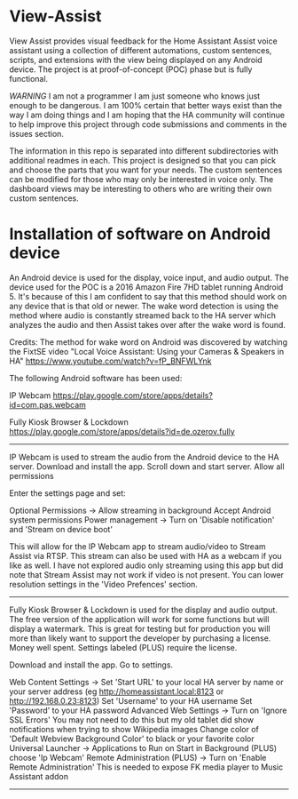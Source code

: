 # View-Assist
View Assist provides visual feedback for the Home Assistant Assist voice assistant using a collection of different automations, custom sentences, scripts, and extensions with the view being displayed on any Android device.  The project is at proof-of-concept (POC) phase but is fully functional.  

*WARNING* I am not a programmer I am just someone who knows just enough to be dangerous.  I am 100% certain that better ways exist than the way I am doing things and I am hoping that the HA community will continue to help improve this project through code submissions and comments in the issues section.

The information in this repo is separated into different subdirectories with additional readmes in each.  This project is designed so that you can pick and choose the parts that you want for your needs.  The custom sentences can be modified for those who may only be interested in voice only.  The dashboard views may be interesting to others who are writing their own custom sentences.

# Installation of software on Android device

An Android device is used for the display, voice input, and audio output.  The device used for the POC is a 2016 Amazon Fire 7HD tablet running Android 5.  It's because of this I am confident to say that this method should work on any device that is that old or newer.  The wake word detection is using the method where audio is constantly streamed back to the HA server which analyzes the audio and then Assist takes over after the wake word is found.

Credits:
The method for wake word on Android was discovered by watching the FixtSE video "Local Voice Assistant: Using your Cameras & Speakers in HA" https://www.youtube.com/watch?v=fP_BNFWLYnk

The following Android software has been used:

IP Webcam https://play.google.com/store/apps/details?id=com.pas.webcam

Fully Kiosk Browser & Lockdown  https://play.google.com/store/apps/details?id=de.ozerov.fully


-------

IP Webcam is used to stream the audio from the Android device to the HA server.  Download and install the app.  Scroll down and start server.  Allow all permissions

Enter the settings page and set:

Optional Permissions -> Allow streaming in background   Accept Android system permissions
Power management -> Turn on 'Disable notification' and 'Stream on device boot' 

This will allow for the IP Webcam app to stream audio/video to Stream Assist via RTSP.  This stream can also be used with HA as a webcam if you like as well.  I have not explored audio only streaming using this app but did note that Stream Assist may not work if video is not present.  You can lower resolution settings in the 'Video Prefences' section.

-------

Fully Kiosk Browser & Lockdown is used for the display and audio output.  The free version of the application will work for some functions but will display a watermark.  This is great for testing but for production you will more than likely want to support the developer by purchasing a license.  Money well spent.  Settings labeled (PLUS) require the license.

Download and install the app.  Go to settings.

Web Content Settings -> 
  Set 'Start URL' to your local HA server by name or your server address  (eg http://homeassistant.local:8123 or http://192.168.0.23:8123)
  Set 'Username' to your HA username
  Set 'Password' to your HA password
Advanced Web Settings ->
  Turn on 'Ignore SSL Errors'  You may not need to do this but my old tablet did show notifications when trying to show Wikipedia images
  Change color of 'Default Webview Background Color' to black or your favorite color
Universal Launcher ->
  Applications to Run on Start in Background (PLUS) choose 'Ip Webcam'
Remote Administration (PLUS) ->
  Turn on 'Enable Remote Administration'   This is needed to expose FK media player to Music Assistant addon

-------  
  
  
